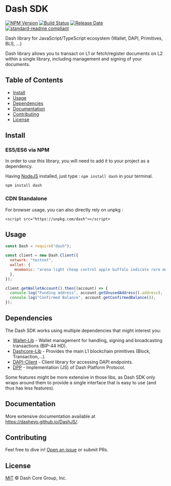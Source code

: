 # Dash SDK

[![NPM Version](https://img.shields.io/npm/v/dash)](https://www.npmjs.org/package/dash)
[![Build Status](https://img.shields.io/travis/com/dashevo/dashjs)](https://travis-ci.com/dashevo/dashjs)
[![Release Date](https://img.shields.io/github/release-date/dashevo/dashjs)](https://img.shields.io/github/release-date/dashevo/dashjs)
[![standard-readme compliant](https://img.shields.io/badge/readme%20style-standard-brightgreen)](https://github.com/RichardLitt/standard-readme)

Dash library for JavaScript/TypeScript ecosystem (Wallet, DAPI, Primitives, BLS, ...)

Dash library allows you to transact on L1 or fetch/register documents on L2 within a single library, including management and signing of your documents.

## Table of Contents
- [Install](#install)
- [Usage](#usage)
- [Dependencies](#dependencies)
- [Documentation](#documentation)
- [Contributing](#contributing)
- [License](#license)

## Install

### ES5/ES6 via NPM

In order to use this library, you will need to add it to your project as a dependency.

Having [NodeJS](https://nodejs.org/) installed, just type : `npm install dash` in your terminal.

```sh
npm install dash
```


### CDN Standalone

For browser usage, you can also directly rely on unpkg : 

```
<script src="https://unpkg.com/dash"></script>
```

## Usage

```js
const Dash = require("dash");

const client = new Dash.Client({
  network: "testnet",
  wallet: {
    mnemonic: "arena light cheap control apple buffalo indicate rare motor valid accident isolate",
  },
});

client.getWalletAccount().then((account) => {
  console.log("Funding address", account.getUnusedAddress().address);
  console.log("Confirmed Balance", account.getConfirmedBalance());
});
```

## Dependencies 

The Dash SDK works using multiple dependencies that might interest you:
- [Wallet-Lib](https://github.com/dashevo/wallet-lib) - Wallet management for handling, signing and broadcasting transactions (BIP-44 HD).
- [Dashcore-Lib](https://github.com/dashevo/dashcore-lib) - Provides the main L1 blockchain primitives (Block, Transaction,...).
- [DAPI-Client](https://github.com/dashevo/dapi-client) - Client library for accessing DAPI endpoints.
- [DPP](https://github.com/dashevo/js-dpp) - Implementation (JS) of Dash Platform Protocol.

Some features might be more extensive in those libs, as Dash SDK only wraps around them to provide a single interface that is easy to use (and thus has less features).

## Documentation

More extensive documentation available at https://dashevo.github.io/DashJS/.

## Contributing

Feel free to dive in! [Open an issue](https://github.com/dashevo/DashJS/issues/new) or submit PRs.

## License

[MIT](/LICENSE) © Dash Core Group, Inc.
